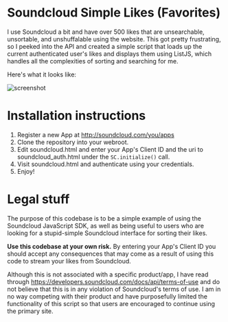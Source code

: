 # Soundcloud Simple Likes (Favorites)

I use Soundcloud a bit and have over 500 likes that are unsearchable, unsortable, and unshuffalable using the website. This got pretty frustrating, so I peeked into the API and created a simple script that loads up the current authenticated user's likes and displays them using ListJS, which handles all the complexities of sorting and searching for me. 

Here's what it looks like:

![screenshot](http://i.imgur.com/w9DAopo.png)

# Installation instructions

1. Register a new App at http://soundcloud.com/you/apps
1. Clone the repository into your webroot.
1. Edit soundcloud.html and enter your App's Client ID and the uri to soundcloud_auth.html under the `SC.initialize()` call.
1. Visit soundcloud.html and authenticate using your credentials.
1. Enjoy!

# Legal stuff

The purpose of this codebase is to be a simple example of using the Soundcloud JavaScript SDK, as well as being useful to users who are looking for a stupid-simple Soundcloud interface for sorting their likes. 

**Use this codebase at your own risk.** By entering your App's Client ID you should accept any consequences that may come as a result of using this code to stream your likes from Soundcloud.

Although this is not associated with a specific product/app, I have read through https://developers.soundcloud.com/docs/api/terms-of-use and do not believe that this is in any violation of Soundcloud's terms of use. I am in no way competing with their product and have purposefully limited the functionality of this script so that users are encouraged to continue using the primary site.

